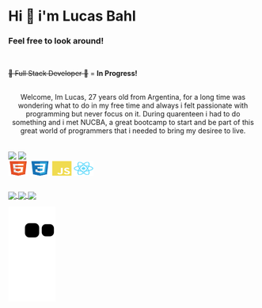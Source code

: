 # Hi 👋 i'm Lucas Bahl
### Feel free to look around!

<br>

~~🚀 Full Stack Developer 🚀~~ = **In Progress!**

<br>

<div align="center">
     Welcome, Im Lucas, 27 years old from Argentina, for a long time was wondering what to do in my free time and always i felt passionate with programming but never      focus on it. 
     During quarenteen i had to do something and i met NUCBA, a great bootcamp to start and be part of this great world of programmers that i needed
     to bring my desiree to live.
</div>

<br>

<div style="display: inline_block"><br>
    <img src="https://github-readme-stats.vercel.app/api?username=LucasBahl&theme=dark&show_icons=true&count_private=true"/>
    <img src="https://github-readme-stats.vercel.app/api/top-langs/?username=anuraghazra&layout=compact&count_private=false"/>
</div>                 

<div>
  <img align="center" alt="Rafa-HTML" height="30" width="40" src="https://raw.githubusercontent.com/devicons/devicon/master/icons/html5/html5-original.svg">
  <img align="center" alt="Rafa-CSS" height="30" width="40" src="https://raw.githubusercontent.com/devicons/devicon/master/icons/css3/css3-original.svg">
  <img align="center" alt="Rafa-Js" height="30" width="40" src="https://raw.githubusercontent.com/devicons/devicon/master/icons/javascript/javascript-plain.svg">
  <img align="center" alt="Rafa-React" height="30" width="40" src="https://raw.githubusercontent.com/devicons/devicon/master/icons/react/react-original.svg"> 
</div>

##

<div>
    <a href="https://www.facebook.com/LucasABahl/" target="_blank"><img align="center" height="30" widht="40" src="https://img.shields.io/badge/Facebook-1877F2?style=for-the-badge&logo=facebook&logoColor=white"/>
    <a href="https://www.instagram.com/lucasbahl/" target="_blank"><img align="center" height="30" widht="40" src="https://img.shields.io/badge/Instagram-E4405F?style=for-the-badge&logo=instagram&logoColor=white"/>
    <a href="https://www.linkedin.com/in/lucas-bahl-ba76b5183/" target="_blank"><img align="center" height="30" widht="40" src="https://img.shields.io/badge/LinkedIn-0077B5?style=for-the-badge&logo=linkedin&logoColor=white"/>
</div>    
    
![Snake animation](https://github.com/rafaballerini/rafaballerini/blob/output/github-contribution-grid-snake.svg)   
